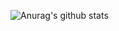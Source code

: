![Anurag's github stats](https://github-readme-stats.vercel.app/api?username=palexandremello&show_icons=true&theme=radical)
